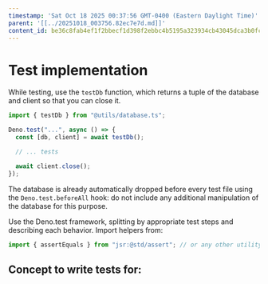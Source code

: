 ```yaml
---
timestamp: 'Sat Oct 18 2025 00:37:56 GMT-0400 (Eastern Daylight Time)'
parent: '[[../20251018_003756.82ec7e7d.md]]'
content_id: be36c8fab4ef1f2bbecf1d398f2ebbc4b5195a323934cb43045dca3b0fcb406d
---
```


# Test implementation

While testing, use the `testDb` function, which returns a tuple of the database and client so that you can close it.

```typescript
import { testDb } from "@utils/database.ts";

Deno.test("...", async () => {
  const [db, client] = await testDb();

  // ... tests

  await client.close();
});
```

The database is already automatically dropped before every test file using the `Deno.test.beforeAll` hook: do not include any additional manipulation of the database for this purpose.

Use the Deno.test framework, splitting by appropriate test steps and describing each behavior. Import helpers from:

```typescript
import { assertEquals } from "jsr:@std/assert"; // or any other utility from the library
```

## Concept to write tests for:
